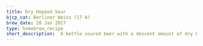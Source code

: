 ```yaml
---
title: Dry Hopped Sour
bjcp_cat: Berliner Weiss (17 A)
brew_date: 28 Jan 2017
type: homebrew_recipe
short_description:  A kettle soured beer with a descent amount of dry hops.
---
```

